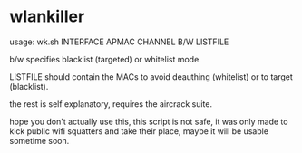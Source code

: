 # wlankiller

usage: wk.sh INTERFACE APMAC CHANNEL B/W LISTFILE

b/w specifies blacklist (targeted) or whitelist mode.

LISTFILE should contain the MACs to avoid deauthing (whitelist) or to target (blacklist).

the rest is self explanatory, requires the aircrack suite.

hope you don't actually use this, this script is not safe, it was only made to kick public wifi squatters and take their place, maybe it will be usable sometime soon.
